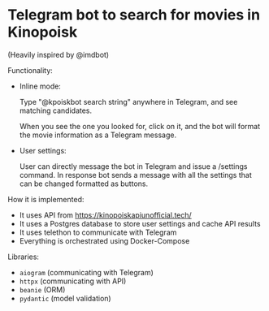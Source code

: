 # Telegram bot to search for movies in Kinopoisk

(Heavily inspired by @imdbot)

Functionality: 

- Inline mode:

  Type "@kpoiskbot search string" anywhere in Telegram, and see
  matching candidates. 

  When you see the one you looked for, click on it, and the bot will 
  format the movie information as a Telegram message.

- User settings:

  User can directly message the bot in Telegram and issue a /settings
  command. In response bot sends a message with all the settings that 
  can be changed formatted as buttons.

How it is implemented:

* It uses API from https://kinopoiskapiunofficial.tech/
* It uses a Postgres database to store user settings and cache API results
* It uses telethon to communicate with Telegram
* Everything is orchestrated using Docker-Compose

Libraries:

* `aiogram` (communicating with Telegram)
* `httpx` (communicating with API)
* `beanie` (ORM)
* `pydantic` (model validation)
